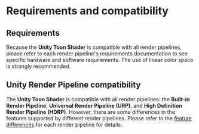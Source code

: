# Requirements and compatibility

## Requirements

Because the **Unity Toon Shader** is compatible with all render pipelines, 
please refer to each render pipeline's requirements documentation to see specific hardware and software requirements. 
The use of linear color space is strongly recommended.


## Unity Render Pipeline compatibility
The **Unity Toon Shader** is compatible with all render pipelines: 
the **Built-in Render Pipeline**, **Universal Render Pipeline (URP)**, 
and **High Definition Render Pipeline (HDRP)**. 
However, there are some differences in the features supported by different render pipelines. 
Please refer to the [feature differences](FeatureModel_en.md) for each render pipeline for details.
